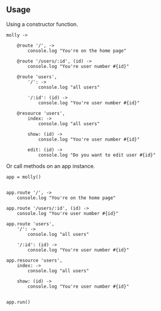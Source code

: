 ## Usage

Using a constructor function.

    molly ->
        
        @route '/', ->
            console.log "You're on the home page"

        @route '/users/:id', (id) ->
            console.log "You're user number #{id}"

        @route 'users',
            '/': -> 
                console.log "all users"

            '/:id': (id) -> 
                console.log "You're user number #{id}"
        
        @resource 'users',
            index: -> 
                console.log "all users"

            show: (id) -> 
                console.log "You're user number #{id}"

            edit: (id) ->
                console.log "Do you want to edit user #{id}"
                

Or call methods on an app instance.

    app = molly()


    app.route '/', ->
        console.log "You're on the home page"

    app.route '/users/:id', (id) ->
        console.log "You're user number #{id}"

    app.route 'users',
        '/': -> 
            console.log "all users"

        '/:id': (id) -> 
            console.log "You're user number #{id}"

    app.resource 'users',
        index: -> 
            console.log "all users"

        show: (id) -> 
            console.log "You're user number #{id}"


    app.run()

